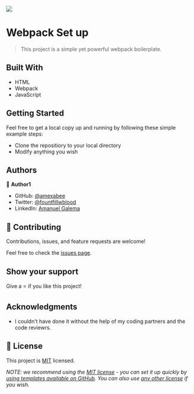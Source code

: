 ![](https://img.shields.io/badge/Microverse-blueviolet)

# Webpack Set up

> This project is a simple yet powerful webpack boilerplate.


## Built With

- HTML
- Webpack
- JavaScript


## Getting Started

Feel free to get a local copy up and running by following these simple example steps:

- Clone the repositiory to your local directory
- Modify anything you wish



## Authors

👤 **Author1**

- GitHub: [@amexabee](https://github.com/amexabee)
- Twitter: [@fountfillwblood](https://twitter.com/fountfillwblood)
- LinkedIn: [Amanuel Galema](https://www.linkedin.com/in/amanuel-galema/)


## 🤝 Contributing

Contributions, issues, and feature requests are welcome!

Feel free to check the [issues page](../../issues/).

## Show your support

Give a ⭐️ if you like this project!

## Acknowledgments

- I couldn't have done it without the help of my coding partners and the code reviewrs.

## 📝 License

This project is [MIT](./LICENSE) licensed.

_NOTE: we recommend using the [MIT license](https://choosealicense.com/licenses/mit/) - you can set it up quickly by [using templates available on GitHub](https://docs.github.com/en/communities/setting-up-your-project-for-healthy-contributions/adding-a-license-to-a-repository). You can also use [any other license](https://choosealicense.com/licenses/) if you wish._
